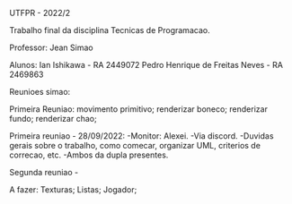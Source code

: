 UTFPR - 2022/2

Trabalho final da disciplina Tecnicas de Programacao.

Professor: Jean Simao

Alunos: Ian Ishikawa - RA 2449072
		Pedro Henrique de Freitas Neves - RA 2469863

Reunioes simao:

Primeira Reuniao:
	movimento primitivo;
	renderizar boneco;
	renderizar fundo;
	renderizar chao;


Primeira reuniao - 28/09/2022:
	-Monitor: Alexei.
	-Via discord.
	-Duvidas gerais sobre o trabalho, como comecar, organizar UML, criterios de correcao, etc. 
	-Ambos da dupla presentes.


Segunda reuniao - 

A fazer:
	Texturas;
	Listas;
	Jogador;

